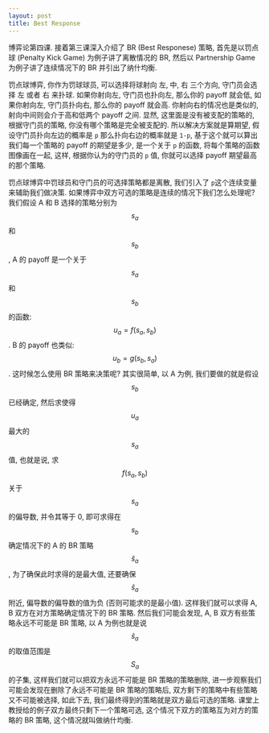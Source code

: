 ```yaml
---
layout: post
title: Best Response
---
```

博弈论第四课.  接着第三课深入介绍了 BR (Best Responese) 策略, 首先是以罚点球 (Penalty Kick Game) 为例子讲了离散情况的 BR, 然后以 Partnership Game 为例子讲了连续情况下的 BR 并引出了纳什均衡.

罚点球博弈, 你作为罚球球员, 可以选择将球射向 左, 中, 右 三个方向, 守门员会选择 左 或者 右 来扑球. 如果你射向左, 守门员也扑向左, 那么你的 payoff 就会低, 如果你射向左, 守门员扑向右, 那么你的 payoff 就会高. 你射向右的情况也是类似的, 射向中间则会介于高和低两个 payoff 之间. 显然, 这里面是没有被支配的策略的, 根据守门员的策略, 你没有哪个策略是完全被支配的. 所以解决方案就是算期望, 假设守门员扑向左边的概率是 `p` 那么扑向右边的概率就是 `1-p`, 基于这个就可以算出我们每一个策略的 payoff 的期望是多少, 是一个关于 `p` 的函数, 将每个策略的函数图像画在一起, 这样, 根据你认为的守门员的 `p` 值, 你就可以选择 payoff 期望最高的那个策略.

罚点球博弈中罚球员和守门员的可选择策略都是离散, 我们引入了 `p`这个连续变量来辅助我们做决策. 如果博弈中双方可选的策略是连续的情况下我们怎么处理呢? 我们假设 A 和 B 选择的策略分别为 $$ s_a $$ 和 $$ s_b $$, A 的 payoff 是一个关于 $$ s_a $$ 和 $$ s_b $$ 的函数: $$ u_a = f(s_a, s_b) $$. B 的 payoff 也类似: $$ u_b = g(s_b, s_a) $$. 这时候怎么使用 BR 策略来决策呢? 其实很简单, 以 A 为例, 我们要做的就是假设 $$ s_b $$ 已经确定, 然后求使得 $$ u_a $$ 最大的 $$ s_a $$ 值, 也就是说, 求 $$ f(s_a, s_b) $$ 关于 $$ s_a $$ 的偏导数, 并令其等于 0,  即可求得在 $$ s_b $$ 确定情况下的 A 的 BR 策略 $$ \hat{s}_a $$, 为了确保此时求得的是最大值, 还要确保 $$ \hat{s}_a $$ 附近, 偏导数的偏导数的值为负 (否则可能求的是最小值). 这样我们就可以求得 A, B 双方在对方策略确定情况下的 BR 策略. 然后我们可能会发现, A, B 双方有些策略永远不可能是 BR 策略, 以 A 为例也就是说 $$ \hat{s}_a $$ 的取值范围是 $$ S_a $$ 的子集, 这样我们就可以把双方永远不可能是 BR 策略的策略删除, 进一步观察我们可能会发现在删除了永远不可能是 BR 策略的策略后, 双方剩下的策略中有些策略又不可能被选择, 如此下去, 我们最终得到的策略就是双方最后可选的策略. 课堂上教授给的例子双方最终只剩下一个策略可选, 这个情况下双方的策略互为对方的策略的 BR 策略, 这个情况就叫做纳什均衡.

